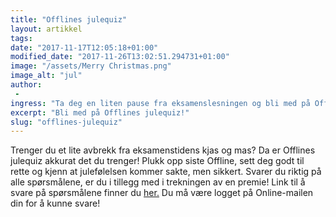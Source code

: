 ```yaml
---
title: "Offlines julequiz"
layout: artikkel
tags: 
date: "2017-11-17T12:05:18+01:00"
modified_date: "2017-11-26T13:02:51.294731+01:00"
image: "/assets/Merry Christmas.png"
image_alt: "jul"
author:
 - 
ingress: "Ta deg en liten pause fra eksamenslesningen og bli med på Offlines julequiz!"
excerpt: "Bli med på Offlines julequiz!"
slug: "offlines-julequiz"
---
```

Trenger du et lite avbrekk fra eksamenstidens kjas og mas? Da er Offlines julequiz akkurat det du trenger! Plukk opp siste Offline, sett deg godt til rette og kjenn at julefølelsen kommer sakte, men sikkert. Svarer du riktig på alle spørsmålene, er du i tillegg med i trekningen av en premie! Link til å svare på spørsmålene finner du [her.](https://docs.google.com/forms/d/e/1FAIpQLSe-GS9LHFefhsNrt2jSPZugxAUcS-0I4eyBaVJ0OvzaMY7tfw/viewform?usp=sf_link) Du må være logget på Online-mailen din for å kunne svare!